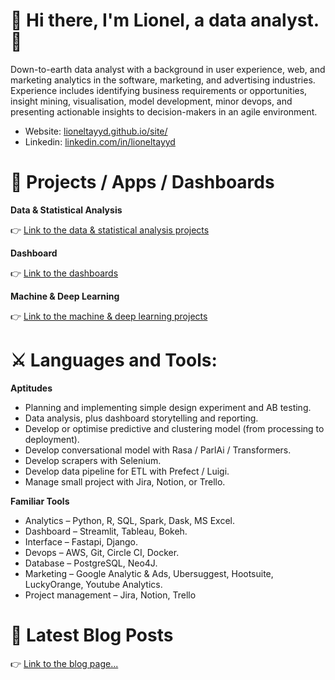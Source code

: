 # 🙂 Hi there, I'm Lionel, a data analyst. 👋

Down-to-earth data analyst with a background in user experience, web, and marketing analytics in the software, marketing, and advertising industries. Experience includes identifying business requirements or opportunities, insight mining, visualisation, model development, minor devops, and presenting actionable insights to decision-makers in an agile environment. 

-   Website: [lioneltayyd.github.io/site/][website]
-   Linkedin: [linkedin.com/in/lioneltayyd][linkedin]



# 🤩 Projects / Apps / Dashboards 

__Data & Statistical Analysis__

👉 [Link to the data & statistical analysis projects][data_statistical_analysis_project_page] </br>

__Dashboard__

👉 [Link to the dashboards][dashboard_data_exploration_project_page] </br>

__Machine & Deep Learning__

👉 [Link to the machine & deep learning projects][machine_deep_learning_project_page] </br>



# ⚔️ Languages and Tools:

__Aptitudes__

- Planning and implementing simple design experiment and AB testing.
- Data analysis, plus dashboard storytelling and reporting.
- Develop or optimise predictive and clustering model (from processing to deployment).
- Develop conversational model with Rasa / ParlAi / Transformers.
- Develop scrapers with Selenium.
- Develop data pipeline for ETL with Prefect / Luigi.
- Manage small project with Jira, Notion, or Trello. 

__Familiar Tools__

- Analytics – Python, R, SQL, Spark, Dask, MS Excel.
- Dashboard – Streamlit, Tableau, Bokeh.
- Interface – Fastapi, Django.
- Devops – AWS, Git, Circle CI, Docker.
- Database – PostgreSQL, Neo4J.
- Marketing – Google Analytic & Ads, Ubersuggest, Hootsuite, LuckyOrange, Youtube Analytics.
- Project management – Jira, Notion, Trello



# 🧐 Latest Blog Posts 

<!-- BLOG-POST-LIST:START -->
<!-- BLOG-POST-LIST:END -->

👉 [Link to the blog page...][website_blog]





<!-- All the link variables --> 

[website]: https://lioneltayyd.github.io/site/
[website_blog]: https://lioneltayyd.github.io/site/blog
[linkedin]: https://www.linkedin.com/in/lioneltayyd/

[data_statistical_analysis_project_page]: https://lioneltayyd.github.io/site/data_statistical_analysis/anova_or_factorial_anova/
[dashboard_data_exploration_project_page]: https://lioneltayyd.github.io/site/dashboard_data_exploration/streamlit_dashboard/
[machine_deep_learning_project_page]: https://lioneltayyd.github.io/site/machine_deep_learning/customer_churn_analysis/
